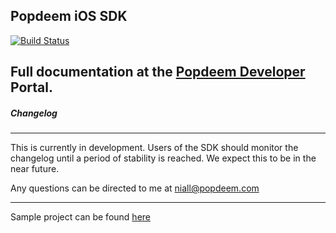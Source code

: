 
## Popdeem iOS SDK
[![Build Status](https://travis-ci.org/Popdeem/Popdeem-SDK-iOS.svg)](https://travis-ci.org/Popdeem/Popdeem-SDK-iOS)

Full documentation at the [Popdeem Developer](http://www.popdeem.com/developer/iosdocs "iOS Docs") Portal.
-----
##### Changelog
-----
This is currently in development. Users of the SDK should monitor the changelog until a period of stability is reached. We expect this to be in the near future.

Any questions can be directed to me at niall@popdeem.com

-----
Sample project can be found [here](https://github.com/Popdeem/Popdeem-Social-Login-Example "here")

